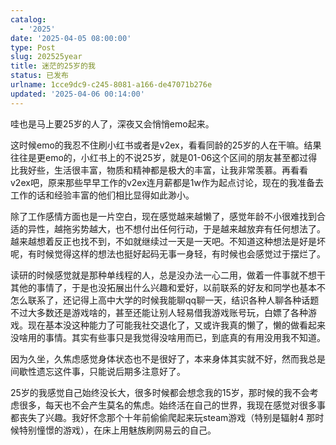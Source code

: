 ```yaml
---
catalog:
  - '2025'
date: '2025-04-05 08:00:00'
type: Post
slug: 202525year
title: 迷茫的25岁的我
status: 已发布
urlname: 1cce9dc9-c245-8081-a166-de47071b276e
updated: '2025-04-06 00:14:00'
---
```


哇也是马上要25岁的人了，深夜又会悄悄emo起来。


这时候emo的我忍不住刷小红书或者是v2ex，看看同龄的25岁的人在干嘛。结果往往是更emo的，小红书上的不说25岁，就是01-06这个区间的朋友甚至都过得比我好些，生活很丰富，物质和精神都是极大的丰富，让我非常羡慕。再看看v2ex吧，原来那些早早工作的v2ex连月薪都是1w作为起点讨论，现在的我准备去工作的话和经验丰富的他们相比显得如此渺小。


除了工作感情方面也是一片空白，现在感觉越来越懒了，感觉年龄不小很难找到合适的异性，越拖劣势越大，也不想付出任何行动，于是越来越放弃有任何想法了。越来越想着反正也找不到，不如就继续过一天是一天吧。不知道这种想法是好是坏呢，有时候觉得这样的想法也挺好起码无事一身轻，有时候也会感觉过于摆烂了。


读研的时候感觉就是那种单线程的人，总是没办法一心二用，做着一件事就不想干其他的事情了，于是也没拓展出什么兴趣和爱好，以前联系的好友和同学也基本不怎么联系了，还记得上高中大学的时候我能聊qq聊一天，结识各种人聊各种话题不过大多数还是游戏啥的，甚至还能让别人轻易借我游戏账号玩，白嫖了各种游戏。现在基本没这种能力了可能我社交退化了，又或许我真的懒了，懒的做看起来没啥用的事情。其实有些事只是我觉得没啥用而已，到底真的有用没用我不知道。


因为久坐，久焦虑感觉身体状态也不是很好了，本来身体其实就不好，然而我总是间歇性遗忘这件事，只能说后期多注意好了。


25岁的我感觉自己始终没长大，很多时候都会想念我的15岁，那时候的我不会考虑很多，每天也不会产生莫名的焦虑。始终活在自己的世界，我现在感觉对很多事都丧失了兴趣。我好怀念那个十年前偷偷爬起来玩steam游戏（特别是辐射4 那时候特别憧憬的游戏），在床上用魅族刷网易云的自己。

